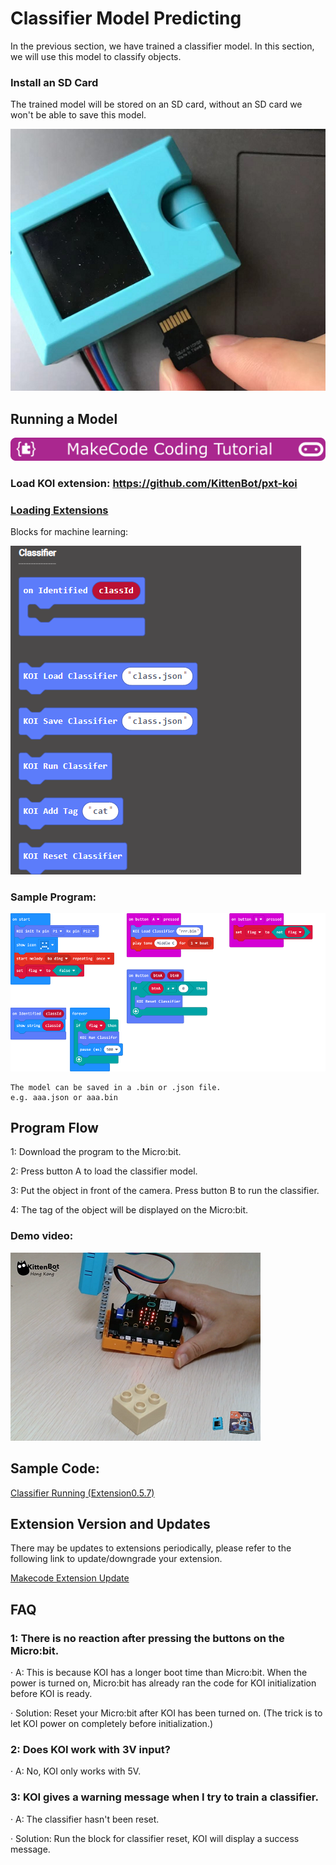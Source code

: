 # **Classifier Model Predicting**

In the previous section, we have trained a classifier model. In this section, we will use this model to classify objects.

### Install an SD Card

The trained model will be stored on an SD card, without an SD card we won't be able to save this model.

![](KOI04/02.png)

## Running a Model

![](../../PWmodules/images/mcbanner.png)

### Load KOI extension: https://github.com/KittenBot/pxt-koi

### [Loading Extensions](../../../Makecode/powerBrickMC)

Blocks for machine learning:

![](KOI09/8.png)

### Sample Program:

![](KOI09/run2.png)

    The model can be saved in a .bin or .json file.
    e.g. aaa.json or aaa.bin

## Program Flow

1: Download the program to the Micro:bit.

2: Press button A to load the classifier model.

3: Put the object in front of the camera. Press button B to run the classifier.

4: The tag of the object will be displayed on the Micro:bit.

### Demo video:

[![](KOI09/9.png)](https://www.youtube.com/watch?v=UsjingLwnHc&feature=youtu.b)

## Sample Code:

[Classifier Running (Extension0.5.7)](https://makecode.microbit.org/_a4uJT9TgVPba)

## Extension Version and Updates

There may be updates to extensions periodically, please refer to the following link to update/downgrade your extension.

[Makecode Extension Update](../../../Makecode/makecode_extensionUpdate)

## FAQ

### 1: There is no reaction after pressing the buttons on the Micro:bit.

·    A: This is because KOI has a longer boot time than Micro:bit. When the power is turned on, Micro:bit has already ran the code for KOI initialization before KOI is ready.

·    Solution: Reset your Micro:bit after KOI has been turned on. (The trick is to let KOI power on completely before initialization.)

### 2: Does KOI work with 3V input?

·    A: No, KOI only works with 5V.

### 3: KOI gives a warning message when I try to train a classifier.

·    A: The classifier hasn't been reset.

·    Solution: Run the block for classifier reset, KOI will display a success message.